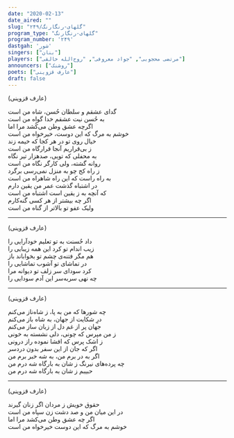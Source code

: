 ```yaml
---
date: "2020-02-13"
date_aired: ""
slug: "گلهای-رنگارنگ/۲۴۹"
program_type: "گلهای-رنگارنگ"
program_number: '۲۴۹'
dastgah: 'شور'
singers: ["بنان"]
players: ["مرتضی محجوبی", "جواد معروفی", "روح‌الله خالقی"]
announcers: ["روشنک"]
poets: ["عارف قزوینی"]
draft: false
---
```


(عارف قزوینی)  

گدای عشقم و سلطان حُسن، شاه من است  
به حُسن نیت عشقم خدا گواه من است  
اگرچه عشق وطن می‌کُشد مرا اما  
خوشم به مرگ که این دوست، خیرخواه من است  
خیال روی تو در هر کجا که خیمه زند  
ز بی‌قراریم آنجا قرارگاه من است  
به محفلی که تویی، صدهزار تیر نگاه  
روانه گشته، ولی کارگر نگاه من است  
ز راه کج چو به منزل نمی‌رسی برگرد  
به راه راست که این راه شاهراه من است  
در اشتباه گذشت عمر من یقین دارم  
که آنچه به ز یقین است اشتباه من است  
اگر چه بیشتر از ھر کسی گنه‌کارم  
ولیک عفو تو بالاتر از گناه من است  

---  

(عارف قزوینی)  

داد حُسنت به تو تعلیم خودآرایی را  
زیب اندام تو کرد این همه زیبایی را  
هم مگر فتنه‌ی چشم تو بخواباند باز  
در تماشای تو آشوب تماشایی را  
کرد سودای سر زلف تو دیوانه مرا  
چه نهی سر‌به‌سر این آدم سودایی را  

---  

(عارف قزوینی)  

چه شورها که من به پا، ز شاه‌ناز می‌کنم  
درِ شکایت از جهان، به شاه باز می‌کنم  
جهان پر از غم دل از زبان ساز می‌کنم  
ز من مپرس که چونی، دلی نشسته به خونی  
ز اشک پرس که افشا نموده راز درونی  
اگر که جان از این سفر بدون دردسر  
اگر به در برم من، به شه خبر برم من  
چه پرده‌های نیرنگ ز شان به بارگاه شه درم من  
حبیبم ز شان به بارگاه شه درم من  

---  

(عارف قزوینی)  

حقوق خویش ز مردان اگر زنان گیرند  
در این میان من و صد دشت زن سپاه من است  
اگر چه عشق وطن می‌کشد مرا اما  
خوشم به مرگ که این دوست خیرخواه من است  

